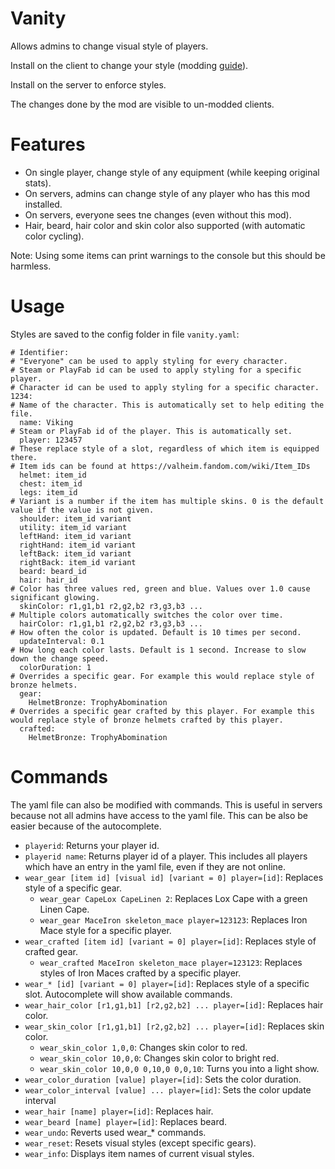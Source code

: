 # Vanity

Allows admins to change visual style of players.

Install on the client to change your style (modding [guide](https://youtu.be/L9ljm2eKLrk)).

Install on the server to enforce styles.

The changes done by the mod are visible to un-modded clients.

# Features

- On single player, change style of any equipment (while keeping original stats).
- On servers, admins can change style of any player who has this mod installed.
- On servers, everyone sees tne changes (even without this mod).
- Hair, beard, hair color and skin color also supported (with automatic color cycling).

Note: Using some items can print warnings to the console but this should be harmless.

# Usage

Styles are saved to the config folder in file `vanity.yaml`:

```
# Identifier:
# "Everyone" can be used to apply styling for every character.
# Steam or PlayFab id can be used to apply styling for a specific player.
# Character id can be used to apply styling for a specific character.
1234:
# Name of the character. This is automatically set to help editing the file.
  name: Viking
# Steam or PlayFab id of the player. This is automatically set.
  player: 123457
# These replace style of a slot, regardless of which item is equipped there.
# Item ids can be found at https://valheim.fandom.com/wiki/Item_IDs
  helmet: item_id
  chest: item_id
  legs: item_id
# Variant is a number if the item has multiple skins. 0 is the default value if the value is not given.
  shoulder: item_id variant
  utility: item_id variant
  leftHand: item_id variant
  rightHand: item_id variant
  leftBack: item_id variant
  rightBack: item_id variant
  beard: beard_id
  hair: hair_id
# Color has three values red, green and blue. Values over 1.0 cause significant glowing.
  skinColor: r1,g1,b1 r2,g2,b2 r3,g3,b3 ...
# Multiple colors automatically switches the color over time.
  hairColor: r1,g1,b1 r2,g2,b2 r3,g3,b3 ...
# How often the color is updated. Default is 10 times per second.
  updateInterval: 0.1
# How long each color lasts. Default is 1 second. Increase to slow down the change speed.
  colorDuration: 1
# Overrides a specific gear. For example this would replace style of bronze helmets.
  gear:
    HelmetBronze: TrophyAbomination
# Overrides a specific gear crafted by this player. For example this would replace style of bronze helmets crafted by this player.
  crafted:
    HelmetBronze: TrophyAbomination
```

# Commands

The yaml file can also be modified with commands. This is useful in servers because not all admins have access to the yaml file. This can be also be easier because of the autocomplete.

- `playerid`: Returns your player id.
- `playerid name`: Returns player id of a player. This includes all players which have an entry in the yaml file, even if they are not online.
- `wear_gear [item id] [visual id] [variant = 0] player=[id]`: Replaces style of a specific gear.
  - `wear_gear CapeLox CapeLinen 2`: Replaces Lox Cape with a green Linen Cape.
  - `wear_gear MaceIron skeleton_mace player=123123`: Replaces Iron Mace style for a specific player.
- `wear_crafted [item id] [variant = 0] player=[id]`: Replaces style of crafted gear.
  - `wear_crafted MaceIron skeleton_mace player=123123`: Replaces styles of Iron Maces crafted by a specific player.
- `wear_* [id] [variant = 0] player=[id]`: Replaces style of a specific slot. Autocomplete will show available commands.
- `wear_hair_color [r1,g1,b1] [r2,g2,b2] ... player=[id]`: Replaces hair color.
- `wear_skin_color [r1,g1,b1] [r2,g2,b2] ... player=[id]`: Replaces skin color.
  - `wear_skin_color 1,0,0`: Changes skin color to red.
  - `wear_skin_color 10,0,0`: Changes skin color to bright red.
  - `wear_skin_color 10,0,0 0,10,0 0,0,10`: Turns you into a light show.
- `wear_color_duration [value] player=[id]`: Sets the color duration.
- `wear_color_interval [value] ... player=[id]`: Sets the color update interval
- `wear_hair [name] player=[id]`: Replaces hair.
- `wear_beard [name] player=[id]`: Replaces beard.
- `wear_undo`: Reverts used wear_* commands.
- `wear_reset`: Resets visual styles (except specific gears).
- `wear_info`: Displays item names of current visual styles.
